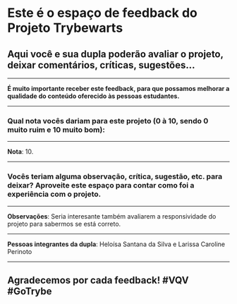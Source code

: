 # Este é o espaço de feedback do Projeto Trybewarts
## Aqui você e sua dupla poderão avaliar o projeto, deixar comentários, críticas, sugestões...

---

**É muito importante receber este feedback, para que possamos melhorar a qualidade do conteúdo oferecido às pessoas estudantes.**

---

### Qual nota vocês dariam para este projeto (0 à 10, sendo 0 muito ruim e 10 muito bom):

---

**Nota**: 10.

---

### Vocês teriam alguma observação, crítica, sugestão, etc. para deixar? Aproveite este espaço para contar como foi a experiência com o projeto.

---

**Observações**: Seria interesante também avaliarem a responsividade do projeto para sabermos se está correto.

---

**Pessoas integrantes da dupla**: Heloísa Santana da Silva e Larissa Caroline Perinoto

---

## Agradecemos por cada feedback! #VQV #GoTrybe
